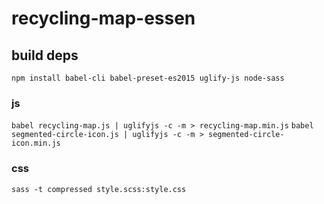 # recycling-map-essen

## build deps

`npm install babel-cli babel-preset-es2015 uglify-js node-sass`

### js

`babel recycling-map.js | uglifyjs -c -m > recycling-map.min.js`
`babel segmented-circle-icon.js | uglifyjs -c -m > segmented-circle-icon.min.js`

### css

`sass -t compressed style.scss:style.css`
